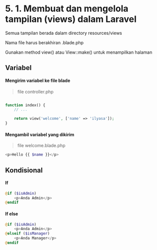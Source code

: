 # 5. 1. Membuat dan mengelola tampilan (views) dalam Laravel

Semua tampilan berada dalam directory resources/views

Nama file harus berakhiran .blade.php

Gunakan method view() atau View::make() untuk menampilkan halaman

## Variabel

#### Mengirim variabel ke file blade

> file controller.php

```php

function index() {
    // ...

    return view('welcome', ['name' => 'ilyasa']);
}
```

#### Mengambil variabel yang dikirim

> file welcome.blade.php

```php
<p>Hello {{ $name }}</p>
```

## Kondisional

#### If

```php
@if ($isAdmin)
    <p>Anda Admin</p>
@endif
```

#### If else

```php
@if ($isAdmin)
    <p>Anda Admin</p>
@elseif ($isManager)
    <p>Anda Manager</p>
@endif
```